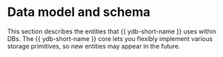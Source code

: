 # Data model and schema

This section describes the entities that {{ ydb-short-name }} uses within DBs. The {{ ydb-short-name }} core lets you flexibly implement various storage primitives, so new entities may appear in the future.
